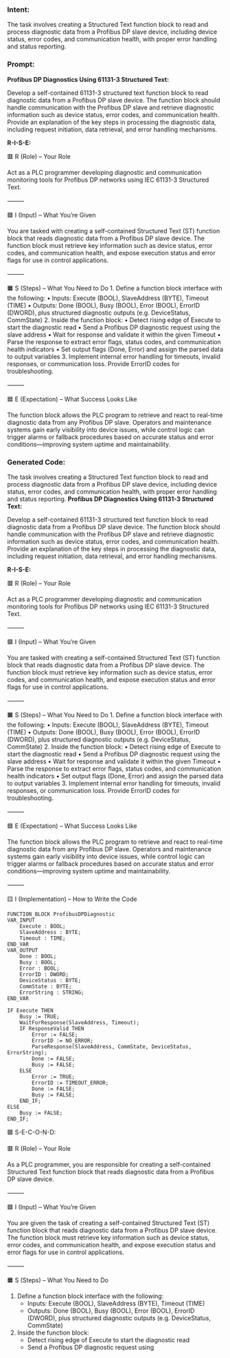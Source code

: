 ### Intent:
The task involves creating a Structured Text function block to read and process diagnostic data from a Profibus DP slave device, including device status, error codes, and communication health, with proper error handling and status reporting.

### Prompt:
**Profibus DP Diagnostics Using 61131-3 Structured Text:**

Develop a self-contained 61131-3 structured text function block to read diagnostic data from a Profibus DP slave device. The function block should handle communication with the Profibus DP slave and retrieve diagnostic information such as device status, error codes, and communication health. Provide an explanation of the key steps in processing the diagnostic data, including request initiation, data retrieval, and error handling mechanisms.

**R-I-S-E:**

🟥 R (Role) – Your Role

Act as a PLC programmer developing diagnostic and communication monitoring tools for Profibus DP networks using IEC 61131-3 Structured Text.

⸻

🟩 I (Input) – What You’re Given

You are tasked with creating a self-contained Structured Text (ST) function block that reads diagnostic data from a Profibus DP slave device. The function block must retrieve key information such as device status, error codes, and communication health, and expose execution status and error flags for use in control applications.

⸻

🟧 S (Steps) – What You Need to Do
	1.	Define a function block interface with the following:
	•	Inputs: Execute (BOOL), SlaveAddress (BYTE), Timeout (TIME)
	•	Outputs: Done (BOOL), Busy (BOOL), Error (BOOL), ErrorID (DWORD), plus structured diagnostic outputs (e.g. DeviceStatus, CommState)
	2.	Inside the function block:
	•	Detect rising edge of Execute to start the diagnostic read
	•	Send a Profibus DP diagnostic request using the slave address
	•	Wait for response and validate it within the given Timeout
	•	Parse the response to extract error flags, status codes, and communication health indicators
	•	Set output flags (Done, Error) and assign the parsed data to output variables
	3.	Implement internal error handling for timeouts, invalid responses, or communication loss. Provide ErrorID codes for troubleshooting.

⸻

🟦 E (Expectation) – What Success Looks Like

The function block allows the PLC program to retrieve and react to real-time diagnostic data from any Profibus DP slave. Operators and maintenance systems gain early visibility into device issues, while control logic can trigger alarms or fallback procedures based on accurate status and error conditions—improving system uptime and maintainability.

### Generated Code:
The task involves creating a Structured Text function block to read and process diagnostic data from a Profibus DP slave device, including device status, error codes, and communication health, with proper error handling and status reporting.
**Profibus DP Diagnostics Using 61131-3 Structured Text:**

Develop a self-contained 61131-3 structured text function block to read diagnostic data from a Profibus DP slave device. The function block should handle communication with the Profibus DP slave and retrieve diagnostic information such as device status, error codes, and communication health. Provide an explanation of the key steps in processing the diagnostic data, including request initiation, data retrieval, and error handling mechanisms.

**R-I-S-E:**

🟥 R (Role) – Your Role

Act as a PLC programmer developing diagnostic and communication monitoring tools for Profibus DP networks using IEC 61131-3 Structured Text.

⸻

🟩 I (Input) – What You’re Given

You are tasked with creating a self-contained Structured Text (ST) function block that reads diagnostic data from a Profibus DP slave device. The function block must retrieve key information such as device status, error codes, and communication health, and expose execution status and error flags for use in control applications.

⸻

🟧 S (Steps) – What You Need to Do
	1.	Define a function block interface with the following:
	•	Inputs: Execute (BOOL), SlaveAddress (BYTE), Timeout (TIME)
	•	Outputs: Done (BOOL), Busy (BOOL), Error (BOOL), ErrorID (DWORD), plus structured diagnostic outputs (e.g. DeviceStatus, CommState)
	2.	Inside the function block:
	•	Detect rising edge of Execute to start the diagnostic read
	•	Send a Profibus DP diagnostic request using the slave address
	•	Wait for response and validate it within the given Timeout
	•	Parse the response to extract error flags, status codes, and communication health indicators
	•	Set output flags (Done, Error) and assign the parsed data to output variables
	3.	Implement internal error handling for timeouts, invalid responses, or communication loss. Provide ErrorID codes for troubleshooting.

⸻

🟦 E (Expectation) – What Success Looks Like

The function block allows the PLC program to retrieve and react to real-time diagnostic data from any Profibus DP slave. Operators and maintenance systems gain early visibility into device issues, while control logic can trigger alarms or fallback procedures based on accurate status and error conditions—improving system uptime and maintainability.

⸻

🟨 I (Implementation) – How to Write the Code

```
FUNCTION_BLOCK ProfibusDPDiagnostic
VAR_INPUT
    Execute : BOOL;
    SlaveAddress : BYTE;
    Timeout : TIME;
END_VAR
VAR_OUTPUT
    Done : BOOL;
    Busy : BOOL;
    Error : BOOL;
    ErrorID : DWORD;
    DeviceStatus : BYTE;
    CommState : BYTE;
    ErrorString : STRING;
END_VAR

IF Execute THEN
    Busy := TRUE;
    WaitForResponse(SlaveAddress, Timeout);
    IF ResponseValid THEN
        Error := FALSE;
        ErrorID := NO_ERROR;
        ParseResponse(SlaveAddress, CommState, DeviceStatus, ErrorString);
        Done := FALSE;
        Busy := FALSE;
    ELSE
        Error := TRUE;
        ErrorID := TIMEOUT_ERROR;
        Done := FALSE;
        Busy := FALSE;
    END_IF;
ELSE
    Busy := FALSE;
END_IF;
```

🟩 S-E-C-O-N-D:

🟥 R (Role) – Your Role

As a PLC programmer, you are responsible for creating a self-contained Structured Text function block that reads diagnostic data from a Profibus DP slave device.

⸻

🟩 I (Input) – What You’re Given

You are given the task of creating a self-contained Structured Text (ST) function block that reads diagnostic data from a Profibus DP slave device. The function block must retrieve key information such as device status, error codes, and communication health, and expose execution status and error flags for use in control applications.

⸻

🟧 S (Steps) – What You Need to Do

1. Define a function block interface with the following:
	* Inputs: Execute (BOOL), SlaveAddress (BYTE), Timeout (TIME)
	* Outputs: Done (BOOL), Busy (BOOL), Error (BOOL), ErrorID (DWORD), plus structured diagnostic outputs (e.g. DeviceStatus, CommState)
2. Inside the function block:
	* Detect rising edge of Execute to start the diagnostic read
	* Send a Profibus DP diagnostic request using
